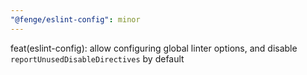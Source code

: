 ```yaml
---
"@fenge/eslint-config": minor
---
```


feat(eslint-config): allow configuring global linter options, and disable `reportUnusedDisableDirectives` by default
